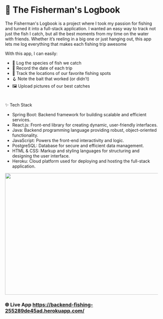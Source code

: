 # 🎣 The Fisherman's Logbook
The Fisherman's Logbook is a project where I took my passion for fishing and turned it into a full-stack application. I wanted an easy way to track not just the fish I catch, but all the best moments from my time on the water with friends. Whether it’s reeling in a big one or just hanging out, this app lets me log everything that makes each fishing trip awesome

With this app, I can easily:

- 🎣 Log the species of fish we catch
- 📅 Record the date of each trip
- 📍 Track the locations of our favorite fishing spots
- 🪝 Note the bait that worked (or didn’t)
- 🖼️ Upload pictures of our best catches

#

✨ Tech Stack 
 
- Spring Boot: Backend framework for building scalable and efficient services.
- React.js: Front-end library for creating dynamic, user-friendly interfaces.
- Java: Backend programming language providing robust, object-oriented functionality.
- JavaScript: Powers the front-end interactivity and logic.
- PostgreSQL: Database for secure and efficient data management.
- HTML & CSS: Markup and styling languages for structuring and designing the user interface.
- Heroku: Cloud platform used for deploying and hosting the full-stack application.

<img src="https://github.com/dannycao1997/Dannys-Fishing-Logbook/blob/73bc7ec7eb8a3e31e64c28c4748966f4b15a52a5/fishingappdemo%20(1).gif" width="600" height="400" />

### 🌐 Live App https://backend-fishing-255289de45ad.herokuapp.com/


